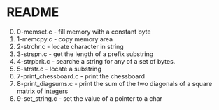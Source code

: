 # README

0. 0-memset.c - fill memory with a constant byte
1. 1-memcpy.c - copy memory area
2. 2-strchr.c - locate character in string
3. 3-strspn.c - get the length of a prefix substring
4. 4-strpbrk.c - searche a string for any of a set of bytes.
5. 5-strstr.c - locate a substring
6. 7-print_chessboard.c - print the chessboard
7. 8-print_diagsums.c - print the sum of the two diagonals of a square matrix of integers
8. 9-set_string.c - set the value of a pointer to a char
